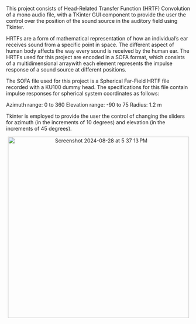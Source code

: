 This project consists of Head-Related Transfer Function (HRTF) Convolution of a mono audio file, with a TKinter GUI component to provide the user the control over the position of the sound source in the auditory field using Tkinter. 

HRTFs are a form of mathematical representation of how an individual’s ear receives sound from a specific point in space. The different aspect of human body affects the way every sound is received by the human ear. The HRTFs used for this project are encoded in a SOFA format, which consists of a multidimensional arraywith each element represents the impulse response of a sound source at different positions.

The SOFA file used for this project is a Spherical Far-Field HRTF file recorded with a KU100 dummy head. The specifications for this file contain impulse responses for spherical system coordinates as follows:

Azimuth range: 0 to 360
Elevation range: -90 to 75
Radius: 1.2 m

Tkinter is employed to provide the user the control of changing the sliders for azimuth (in the increments of 10 degrees) and elevation (in the increments of 45 degrees).


<p align="center"><img width="495" alt="Screenshot 2024-08-28 at 5 37 13 PM" src="https://github.com/user-attachments/assets/3e354571-fe5c-4876-a330-a20a1253601c">
